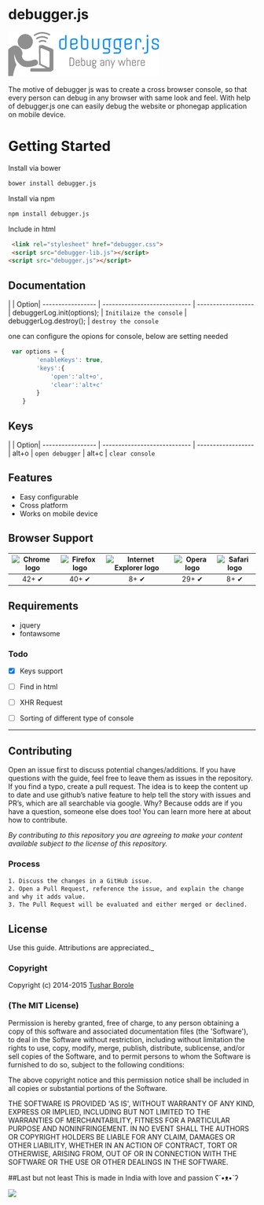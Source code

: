 

# debugger.js

![](logo.png)

The motive of debugger js was to create a cross browser console, so that every person can debug in any browser with same look and feel. With help of debugger.js one can easily debug the website or phonegap application on mobile device.




# Getting Started

Install via bower

```sh
bower install debugger.js
```

Install via npm

```sh
npm install debugger.js
```

Include in html
```html
 <link rel="stylesheet" href="debugger.css">
 <script src="debugger-lib.js"></script>
<script src="debugger.js"></script>
```



## Documentation


|                  | Option| 
 ----------------- | ---------------------------- | ------------------
| debuggerLog.init(options); | `Initilaize the console` 
| debuggerLog.destroy(); | `destroy the console`

one can configure the opions for console, below are setting needed

```js
 var options = {
        'enableKeys': true,
        'keys':{
            'open':'alt+o',
            'clear':'alt+c'
        }
    }
```

## Keys

|                  | Option| 
 ----------------- | ---------------------------- | ------------------
| alt+o | `open debugger` 
| alt+c | `clear console` 



## Features

* Easy configurable
* Cross platform
* Works on mobile device


## Browser Support

| <img src="https://cdn0.iconfinder.com/data/icons/jfk/512/chrome-512.png" width="100px" height="100px" alt="Chrome logo"> | <img src="https://cdn1.iconfinder.com/data/icons/appicns/513/appicns_Firefox.png" width="100px" height="100px" alt="Firefox logo"> | <img src="http://icons.iconarchive.com/icons/cornmanthe3rd/plex/512/Internet-ie-icon.png" width="100px" height="100px" alt="Internet Explorer logo"> | <img src="https://upload.wikimedia.org/wikipedia/commons/thumb/5/5c/Opera_browser_logo_2013_vector.svg/512px-Opera_browser_logo_2013_vector.svg.png" width="100px" height="100px" alt="Opera logo"> | <img src="http://icons.iconarchive.com/icons/osullivanluke/orb-os-x/512/Safari-icon.png" width="100px" height="100px" alt="Safari logo"> |
|:---:|:---:|:---:|:---:|:---:|
| 42+ ✔ | 40+ ✔ | 8+ ✔ | 29+ ✔ |  8+ ✔ |



## Requirements

* jquery
* fontawsome



### Todo

- [x] Keys support
- [ ] Find in html
- [ ] XHR Request
- [ ] Sorting of different type of console



----------

## Contributing

Open an issue first to discuss potential changes/additions. If you have questions with the guide, feel free to leave them as issues in the repository. If you find a typo, create a pull request. The idea is to keep the content up to date and use github’s native feature to help tell the story with issues and PR’s, which are all searchable via google. Why? Because odds are if you have a question, someone else does too! You can learn more here at about how to contribute.

*By contributing to this repository you are agreeing to make your content available subject to the license of this repository.*

### Process
    1. Discuss the changes in a GitHub issue.
    2. Open a Pull Request, reference the issue, and explain the change and why it adds value.
    3. The Pull Request will be evaluated and either merged or declined.

## License

 Use this guide. Attributions are appreciated._

### Copyright

Copyright (c) 2014-2015 [Tushar Borole](http://www.tusharborole.com)

### (The MIT License)
Permission is hereby granted, free of charge, to any person obtaining
a copy of this software and associated documentation files (the
'Software'), to deal in the Software without restriction, including
without limitation the rights to use, copy, modify, merge, publish,
distribute, sublicense, and/or sell copies of the Software, and to
permit persons to whom the Software is furnished to do so, subject to
the following conditions:

The above copyright notice and this permission notice shall be
included in all copies or substantial portions of the Software.

THE SOFTWARE IS PROVIDED 'AS IS', WITHOUT WARRANTY OF ANY KIND,
EXPRESS OR IMPLIED, INCLUDING BUT NOT LIMITED TO THE WARRANTIES OF
MERCHANTABILITY, FITNESS FOR A PARTICULAR PURPOSE AND NONINFRINGEMENT.
IN NO EVENT SHALL THE AUTHORS OR COPYRIGHT HOLDERS BE LIABLE FOR ANY
CLAIM, DAMAGES OR OTHER LIABILITY, WHETHER IN AN ACTION OF CONTRACT,
TORT OR OTHERWISE, ARISING FROM, OUT OF OR IN CONNECTION WITH THE
SOFTWARE OR THE USE OR OTHER DEALINGS IN THE SOFTWARE.

##Last but not least
This is made in India with love and passion  ʕ´•ᴥ•`ʔ

<a href="../../" target="_blank"><img src="http://lonamowers-hrd.appspot.com/images/made_india.jpg" height="200"></a>
